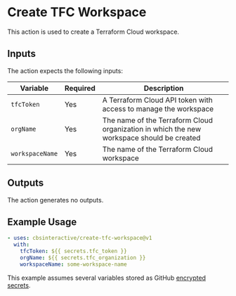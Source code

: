 # Create TFC Workspace

This action is used to create a Terraform Cloud workspace.

## Inputs

The action expects the following inputs:

| Variable        | Required | Description                                                                               |
| --------------- | -------- | ----------------------------------------------------------------------------------------- |
| `tfcToken`      | Yes      | A Terraform Cloud API token with access to manage the workspace                           |
| `orgName`       | Yes      | The name of the Terraform Cloud organization in which the new workspace should be created |
| `workspaceName` | Yes      | The name of the Terraform Cloud workspace                                                 |

## Outputs

The action generates no outputs.

## Example Usage

```yaml
- uses: cbsinteractive/create-tfc-workspace@v1
  with:
    tfcToken: ${{ secrets.tfc_token }}
    orgName: ${{ secrets.tfc_organization }}
    workspaceName: some-workspace-name
```

This example assumes several variables stored as GitHub [encrypted secrets][].

[encrypted secrets]: https://docs.github.com/en/actions/reference/encrypted-secrets
